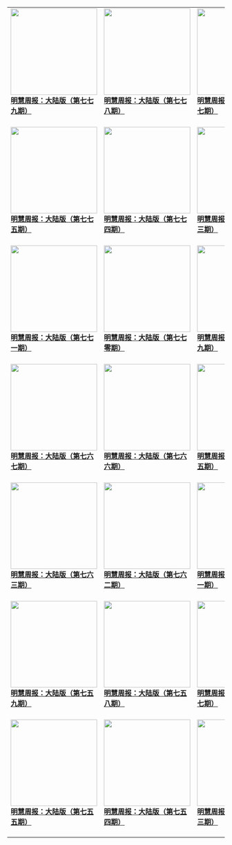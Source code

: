|||||
|---|---|---|---|
|[<img width="200px" src="http://qikan.minghui.org/mhqkpage/qikanimage/2020/01/09/mhzb_779_pdf-cover.png" ><br/><b> 明慧周报：大陆版（第七七九期）</b><br/><br/>](../pages/zhongguo/195951.md)|[<img width="200px" src="http://qikan.minghui.org/mhqkpage/qikanimage/2020/01/02/mhzb_778_pdf-cover.png" ><br/><b> 明慧周报：大陆版（第七七八期）</b><br/><br/>](../pages/zhongguo/195857.md)|[<img width="200px" src="http://qikan.minghui.org/mhqkpage/qikanimage/2019/12/27/mhzb_777_pdf-cover.png" ><br/><b> 明慧周报：大陆版（第七七七期）</b><br/><br/>](../pages/zhongguo/195763.md)|[<img width="200px" src="http://qikan.minghui.org/mhqkpage/qikanimage/2019/12/19/mhzb_776_pdf-cover.png" ><br/><b> 明慧周报：大陆版（第七七六期）</b><br/><br/>](../pages/zhongguo/195682.md)|
|[<img width="200px" src="http://qikan.minghui.org/mhqkpage/qikanimage/2019/12/12/mhzb_775_pdf-cover.png" ><br/><b> 明慧周报：大陆版（第七七五期）</b><br/><br/>](../pages/zhongguo/195582.md)|[<img width="200px" src="http://qikan.minghui.org/mhqkpage/qikanimage/2019/12/06/mhzb_774_pdf-cover.png" ><br/><b> 明慧周报：大陆版（第七七四期）</b><br/><br/>](../pages/zhongguo/195490.md)|[<img width="200px" src="http://qikan.minghui.org/mhqkpage/qikanimage/2019/11/28/mhzb_773_pdf-cover.png" ><br/><b> 明慧周报：大陆版（第七七三期）</b><br/><br/>](../pages/zhongguo/195409.md)|[<img width="200px" src="http://qikan.minghui.org/mhqkpage/qikanimage/2019/11/22/mhzb_772_pdf-cover.png" ><br/><b> 明慧周报：大陆版（第七七二期）</b><br/><br/>](../pages/zhongguo/195325.md)|
|[<img width="200px" src="http://qikan.minghui.org/mhqkpage/qikanimage/2019/11/14/mhzb_771_pdf-cover.png" ><br/><b> 明慧周报：大陆版（第七七一期）</b><br/><br/>](../pages/zhongguo/195187.md)|[<img width="200px" src="http://qikan.minghui.org/mhqkpage/qikanimage/2019/11/07/mhzb_770_pdf-cover.png" ><br/><b> 明慧周报：大陆版（第七七零期）</b><br/><br/>](../pages/zhongguo/195100.md)|[<img width="200px" src="http://qikan.minghui.org/mhqkpage/qikanimage/2019/10/31/mhzb_769_pdf-cover.png" ><br/><b> 明慧周报：大陆版（第七六九期）</b><br/><br/>](../pages/zhongguo/195021.md)|[<img width="200px" src="http://qikan.minghui.org/mhqkpage/qikanimage/2019/10/24/mhzb_768_pdf-cover.png" ><br/><b> 明慧周报：大陆版（第七六八期）</b><br/><br/>](../pages/zhongguo/194917.md)|
|[<img width="200px" src="http://qikan.minghui.org/mhqkpage/qikanimage/2019/10/18/mhzb_767_pdf-cover.png" ><br/><b> 明慧周报：大陆版（第七六七期）</b><br/><br/>](../pages/zhongguo/194841.md)|[<img width="200px" src="http://qikan.minghui.org/mhqkpage/qikanimage/2019/10/10/mhzb_766_pdf-cover.png" ><br/><b> 明慧周报：大陆版（第七六六期）</b><br/><br/>](../pages/zhongguo/194749.md)|[<img width="200px" src="http://qikan.minghui.org/mhqkpage/qikanimage/2019/10/03/mhzb_765_pdf-cover.png" ><br/><b> 明慧周报：大陆版（第七六五期）</b><br/><br/>](../pages/zhongguo/194675.md)|[<img width="200px" src="http://qikan.minghui.org/mhqkpage/qikanimage/2019/09/27/mhzb_764_pdf-cover.png" ><br/><b> 明慧周报：大陆版（第七六四期）</b><br/><br/>](../pages/zhongguo/194589.md)|
|[<img width="200px" src="http://qikan.minghui.org/mhqkpage/qikanimage/2019/09/20/mhzb_763_pdf-cover.png" ><br/><b> 明慧周报：大陆版（第七六三期）</b><br/><br/>](../pages/zhongguo/194503.md)|[<img width="200px" src="http://qikan.minghui.org/mhqkpage/qikanimage/2019/09/13/mhzb_762_pdf-cover.png" ><br/><b> 明慧周报：大陆版（第七六二期）</b><br/><br/>](../pages/zhongguo/194399.md)|[<img width="200px" src="http://qikan.minghui.org/mhqkpage/qikanimage/2019/09/06/mhzb_761_pdf-cover.png" ><br/><b> 明慧周报：大陆版（第七六一期）</b><br/><br/>](../pages/zhongguo/194305.md)|[<img width="200px" src="http://qikan.minghui.org/mhqkpage/qikanimage/2019/08/29/mhzb_760_pdf-cover.png" ><br/><b> 明慧周报：大陆版（第七六零期）</b><br/><br/>](../pages/zhongguo/194227.md)|
|[<img width="200px" src="http://qikan.minghui.org/mhqkpage/qikanimage/2019/08/23/mhzb_759_pdf-cover.png" ><br/><b> 明慧周报：大陆版（第七五九期）</b><br/><br/>](../pages/zhongguo/194137.md)|[<img width="200px" src="http://qikan.minghui.org/mhqkpage/qikanimage/2019/08/16/mhzb_758_pdf-cover.png" ><br/><b> 明慧周报：大陆版（第七五八期）</b><br/><br/>](../pages/zhongguo/194052.md)|[<img width="200px" src="http://qikan.minghui.org/mhqkpage/qikanimage/2019/08/09/mhzb_757_pdf-cover.png" ><br/><b> 明慧周报：大陆版（第七五七期）</b><br/><br/>](../pages/zhongguo/193933.md)|[<img width="200px" src="http://qikan.minghui.org/mhqkpage/qikanimage/2019/08/01/mhzb_756_pdf-cover.png" ><br/><b> 明慧周报：大陆版（第七五六期）</b><br/><br/>](../pages/zhongguo/193828.md)|
|[<img width="200px" src="http://qikan.minghui.org/mhqkpage/qikanimage/2019/07/26/mhzb_755_pdf-cover.png" ><br/><b> 明慧周报：大陆版（第七五五期）</b><br/><br/>](../pages/zhongguo/193721.md)|[<img width="200px" src="http://qikan.minghui.org/mhqkpage/qikanimage/2019/07/19/mhzb_754_pdf-cover.png" ><br/><b> 明慧周报：大陆版（第七五四期）</b><br/><br/>](../pages/zhongguo/193602.md)|[<img width="200px" src="http://qikan.minghui.org/mhqkpage/qikanimage/2019/07/12/mhzb_753_pdf-cover.png" ><br/><b> 明慧周报：大陆版（第七五三期）</b><br/><br/>](../pages/zhongguo/193512.md)|[<img width="200px" src="http://qikan.minghui.org/mhqkpage/qikanimage/2019/07/05/mhzb_752_pdf-cover.png" ><br/><b> 明慧周报：大陆版（第七五二期）</b><br/><br/>](../pages/zhongguo/193417.md)|
